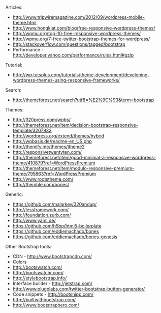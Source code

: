 Articles:
 * http://www.tripwiremagazine.com/2012/09/wordpress-mobile-theme.html
 * http://www.hongkiat.com/blog/free-responsive-wordpress-themes/
 * http://wpmu.org/top-10-free-responsive-wordpress-themes/
 * http://wpmu.org/7-free-twitter-bootstrap-themes-for-wordpress/
 * http://stackoverflow.com/questions/tagged/bootstrap
 * Performance - http://developer.yahoo.com/performance/rules.html#gzip


Tutorial:
 * http://wp.tutsplus.com/tutorials/theme-development/developing-wordpress-themes-using-responsive-frameworks/

Search:
 * http://themeforest.net/search?utf8=%E2%9C%93&term=bootstrap


Themes:
* http://320press.com/wpbs/
* http://themeforest.net/item/decision-bootstrap-responsive-template/3207933
* http://wordpress.org/extend/themes/hybrid
* http://wpbasis.de/readme-en_US.php
* http://themify.me/themes/itheme2
* http://responsivetwentyten.com/
* http://themeforest.net/item/good-minimal-a-responsive-wordpress-theme/410879?ref=WordPressPremium
* http://themeforest.net/item/modulo-responsive-premium-theme/795863?ref=WordPressPremium
* http://www.rootstheme.com/
* http://themble.com/bones/

Generic:
* https://github.com/malarkey/320andup/
* http://lessframework.com/
* http://foundation.zurb.com/
* http://www.yaml.de/
* https://github.com/h5bp/html5-boilerplate
* https://github.com/eddiemachado/bones
* https://github.com/eddiemachado/bones-genesis

Other Bootstrap tools:
* CDN - http://www.bootstrapcdn.com/
* Colors
 * http://bootswatch.com/
 * http://bootswatchr.com/
 * http://stylebootstrap.info/
* Interface builder - http://jetstrap.com/
* http://www.plugolabs.com/twitter-bootstrap-button-generator/
* Code snippets - http://bootsnipp.com/
* http://builtwithbootstrap.com/
* http://www.bootstraphero.com/